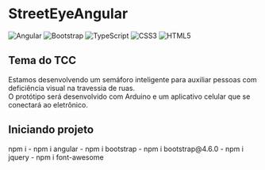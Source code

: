 # StreetEyeAngular
![Angular](https://img.shields.io/badge/angular-%23DD0031.svg?style=for-the-badge&logo=angular&logoColor=white)
![Bootstrap](https://img.shields.io/badge/bootstrap-%238511FA.svg?style=for-the-badge&logo=bootstrap&logoColor=white)
![TypeScript](https://img.shields.io/badge/typescript-%23007ACC.svg?style=for-the-badge&logo=typescript&logoColor=white)
![CSS3](https://img.shields.io/badge/css3-%231572B6.svg?style=for-the-badge&logo=css3&logoColor=white)
![HTML5](https://img.shields.io/badge/html5-%23E34F26.svg?style=for-the-badge&logo=html5&logoColor=white)

## Tema do TCC
<p>Estamos desenvolvendo um semáforo inteligente para auxiliar pessoas com deficiência visual na travessia de ruas. <br>
  O protótipo será desenvolvido com Arduino e um aplicativo celular que se conectará ao eletrônico.</p>

## Iniciando projeto
<p>npm i - npm i angular - npm i bootstrap - npm i bootstrap@4.6.0 - npm i jquery - npm i font-awesome</p>
<br>
